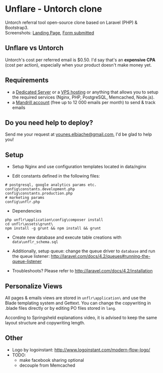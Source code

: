 # Unflare - Untorch clone

Untorch referral tool open-source clone based on Laravel (PHP) & Bootstrap3.  
Screenshots: [Landing Page](https://github.com/younes0/unflare/blob/master/data/docs/unflare-step1.png), [Form submitted](https://github.com/younes0/unflare/blob/master/data/docs/unflare-step2.png)

## Unflare vs Untorch 

Untorch's cost per referred email is $0.50. I'd say that's an **expensive CPA** (cost per action), especially when your product doesn't make money yet.

## Requirements

- a [Dedicated Server](http://www.kimsufi.com/us/en/) or a [VPS hosting](https://www.digitalocean.com/pricing/) or anything that allows you to setup the required services (Nginx, PHP, PostgreSQL, Memcached, Node.js).
- a [Mandrill account](Mandrillapp.com) (free up to 12 000 emails per month) to send & track emails

## Do you need help to deploy?

Send me your request at <younes.elbiache@gmail.com>, I'd be glad to help you!

## Setup

- Setup Nginx and use configuration templates located in data/nginx

- Edit constants defined in the following files:
```shell
# postgresql, google analytics params etc.
config\constants.development.php
config\constants.production.php
# marketing params
config\unflr.php 
```

- Dependencies
```shell
php unflr\application\config\composer install
cd unflr\assets\grunt\ 
npm install -g grunt && npm install && grunt
```

- Create new database and execute table creations with `data\unflr_schema.sql`

- Additionally, setup queue: change the queue driver to `database` and run the queue listener: <http://laravel.com/docs/4.2/queues#running-the-queue-listener>

- Troubleshoots? Please refer to <http://laravel.com/docs/4.2/installation>

## Personalize Views

All pages & emails views are stored in `unflr\application\` and use the Blade templating system and Gettext. You can change the copywriting in .blade files directly or by editing PO files stored in `lang`. 

According to Springsheld explanations video, it is advised to keep the same layout structure and copywriting length.

## Other

- Logo by logoinstant: http://www.logoinstant.com/modern-flow-logo/
- TODO:
	* make facebook sharing optional
	* decouple from Memcached

